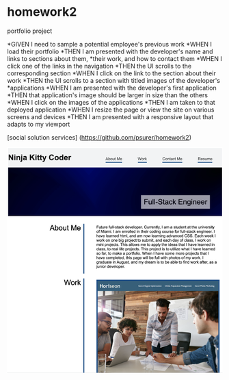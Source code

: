 # homework2
portfolio project

*GIVEN I need to sample a potential employee's previous work
*WHEN I load their portfolio
*THEN I am presented with the developer's name and links to sections about them, *their work, and how to contact them
*WHEN I click one of the links in the navigation
*THEN the UI scrolls to the corresponding section
*WHEN I click on the link to the section about their work
*THEN the UI scrolls to a section with titled images of the developer's *applications
*WHEN I am presented with the developer's first application
*THEN that application's image should be larger in size than the others
*WHEN I click on the images of the applications
*THEN I am taken to that deployed application
*WHEN I resize the page or view the site on various screens and devices
*THEN I am presented with a responsive layout that adapts to my viewport

[social solution services] (https://github.com/psurer/homework2)

![Screen shot!](./screen-shot.png)

